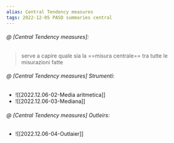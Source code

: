 ```yaml
---
alias: Central Tendency measures
tags: 2022-12-05 PASD summaries central
---
```


###### @ [Central Tendency measures]:
> serve a capire quale sia la ==misura centrale== tra tutte le misurazioni fatte
<!--ID: 1670247274744-->


###### @ [Central Tendency measures] Strumenti:
- ![[2022.12.06-02-Media aritmetica]]
- ![[2022.12.06-03-Mediana]]
<!--ID: 1670251713443-->


###### @ [Central Tendency measures] Outleirs:
- ![[2022.12.06-04-Outlaier]]